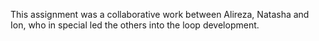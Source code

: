 This assignment was a collaborative work between Alireza, Natasha and Ion, who in special led the others into the loop development.
